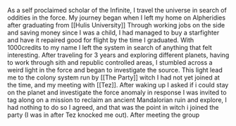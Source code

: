 As a self proclaimed scholar of the Infinite, I travel the universe in search of oddities in the force. My journey began when I left my home on Alpheridies after graduating from [[Hulis University]]
Through working jobs on the side and saving money since I was a child, I had managed to buy a starfighter and have it repaired good for flight by the time I graduated. With 1000credits to my name I left the system in search of anything that felt interesting. After traveling for 3 years and exploring different planets, having to work through sith and republic controlled areas, I stumbled across a weird light in the force and began to investigate the source. 
This light lead me to the colony system run by [[The Party]] witch I had not yet joined at the time, and my meeting with [[Tez]]. After waking up I asked if i could stay on the planet and investigate the force anomaly in response I was invited to tag along on a mission to reclaim an ancient Mandalorian ruin and explore, I had nothing to do so I agreed, and that was the point in witch i joined the party (I was in after Tez knocked me out).
After meeting the group 